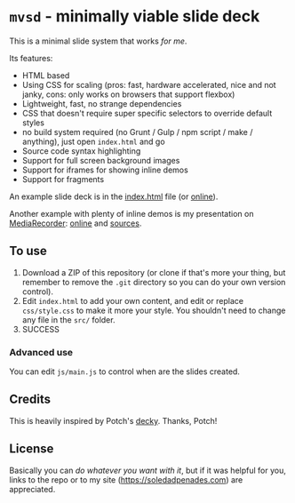 # `mvsd` - minimally viable slide deck

This is a minimal slide system that works *for me*.

Its features:

* HTML based
* Using CSS for scaling (pros: fast, hardware accelerated, nice and not janky, cons: only works on browsers that support flexbox)
* Lightweight, fast, no strange dependencies
* CSS that doesn't require super specific selectors to override default styles
* no build system required (no Grunt / Gulp / npm script / make / anything), just open `index.html` and go
* Source code syntax highlighting
* Support for full screen background images
* Support for iframes for showing inline demos
* Support for fragments

An example slide deck is in the [index.html](./index.html) file (or [online](https://sole.github.io/mvsd/)).

Another example with plenty of inline demos is my presentation on [MediaRecorder](https://developer.mozilla.org/en-US/docs/Web/API/MediaRecorder_API): [online](https://soledadpenades.com/files/t/2016_rtalchemy/) and [sources](https://github.com/sole/mediarecorder-slides).

## To use

1. Download a ZIP of this repository (or clone if that's more your thing, but remember to remove the `.git` directory so you can do your own version control).
2. Edit `index.html` to add your own content, and edit or replace `css/style.css` to make it more your style. You shouldn't need to change any file in the `src/` folder.
3. SUCCESS

### Advanced use

You can edit `js/main.js` to control when are the slides created.

## Credits

This is heavily inspired by Potch's [decky](https://github.com/potch/decky/). Thanks, Potch!

## License

Basically you can *do whatever you want with it*, but if it was helpful for you, links to the repo or to my site (https://soledadpenades.com) are appreciated.

